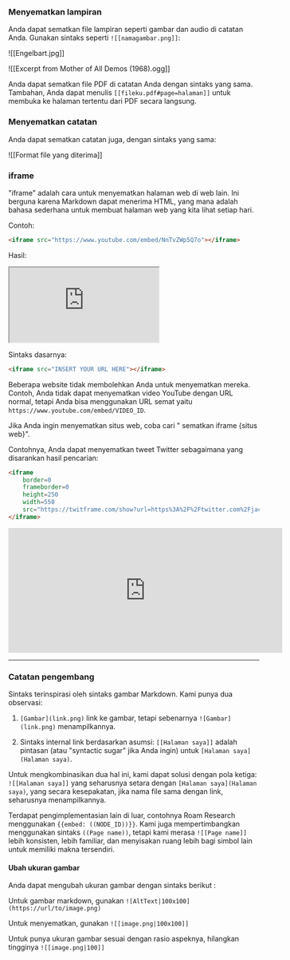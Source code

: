### Menyematkan lampiran

Anda dapat sematkan file lampiran seperti gambar dan audio di catatan Anda. Gunakan sintaks seperti `![[namagambar.png]]`:

![[Engelbart.jpg]]

![[Excerpt from Mother of All Demos (1968).ogg]]

Anda dapat sematkan file PDF di catatan Anda dengan sintaks yang sama. Tambahan, Anda dapat menulis `[[fileku.pdf#page=halaman]]` untuk membuka ke halaman tertentu dari PDF secara langsung.

### Menyematkan catatan

Anda dapat sematkan catatan juga, dengan sintaks yang sama:

![[Format file yang diterima]]

### iframe

"iframe" adalah cara untuk menyematkan halaman web di web lain. Ini berguna karena Markdown dapat menerima HTML, yang mana adalah bahasa sederhana untuk membuat halaman web yang kita lihat setiap hari.

Contoh:

```html
<iframe src="https://www.youtube.com/embed/NnTvZWp5Q7o"></iframe>
```

Hasil:

<iframe src="https://www.youtube.com/embed/NnTvZWp5Q7o"></iframe>

Sintaks dasarnya:

```html
<iframe src="INSERT YOUR URL HERE"></iframe>
```

Beberapa website tidak membolehkan Anda untuk menyematkan mereka. Contoh, Anda tidak dapat menyematkan video YouTube dengan URL normal, tetapi Anda bisa menggunakan URL semat yaitu 
`https://www.youtube.com/embed/VIDEO_ID`.

Jika Anda ingin menyematkan situs web, coba cari " sematkan iframe {situs web}".

Contohnya, Anda dapat menyematkan tweet Twitter sebagaimana yang disarankan hasil pencarian:

```html
<iframe
	border=0
	frameborder=0
	height=250
	width=550  
	src="https://twitframe.com/show?url=https%3A%2F%2Ftwitter.com%2Fjack%2Fstatus%2F20">
</iframe>
```

<iframe border=0 frameborder=0 height=250 width=550  
 src="https://twitframe.com/show?url=https%3A%2F%2Ftwitter.com%2Fjack%2Fstatus%2F20"></iframe>

---

### Catatan pengembang

Sintaks terinspirasi oleh sintaks gambar Markdown. Kami punya dua observasi:

 1. `[Gambar](link.png)` link ke gambar, tetapi sebenarnya `![Gambar](link.png)` menampilkannya.

 2. Sintaks internal link berdasarkan asumsi: `[[Halaman saya]]` adalah pintasan (atau "syntactic sugar" jika Anda ingin) untuk `[Halaman saya](Halaman saya)`.

Untuk mengkombinasikan dua hal ini, kami dapat solusi dengan pola ketiga: `![[Halaman saya]]` yang seharusnya setara dengan `[Halaman saya](Halaman saya)`, yang secara kesepakatan, jika nama file sama dengan link, seharusnya menampilkannya.

Terdapat pengimplementasian lain di luar, contohnya Roam Research menggunakan `{{embed: ((NODE_ID))}}`. Kami juga mempertimbangkan menggunakan sintaks `((Page name))`, tetapi kami merasa `![[Page name]]` lebih konsisten, lebih familiar, dan menyisakan ruang lebih bagi simbol lain untuk memiliki makna tersendiri.

#### Ubah ukuran gambar

Anda dapat mengubah ukuran gambar dengan sintaks berikut :

Untuk gambar markdown, gunakan `![AltText|100x100](https://url/to/image.png)`

Untuk menyematkan, gunakan `![[image.png|100x100]]`

Untuk punya ukuran gambar sesuai dengan rasio aspeknya, hilangkan tingginya `![[image.png|100]]`
